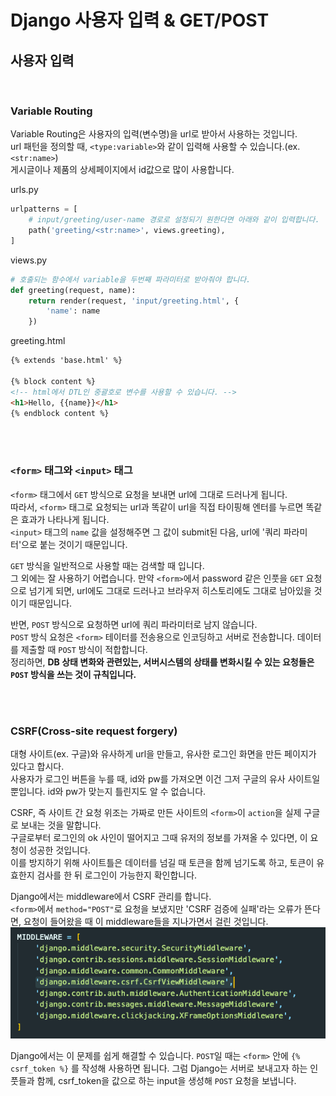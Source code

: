 # Django 사용자 입력 & GET/POST

## 사용자 입력

<br>

### Variable Routing
Variable Routing은 사용자의 입력(변수명)을 url로 받아서 사용하는 것입니다.  
url 패턴을 정의할 때, `<type:variable>`와 같이 입력해 사용할 수 있습니다.(ex. `<str:name>`)  
게시글이나 제품의 상세페이지에서 id값으로 많이 사용합니다.  

urls.py
```python
urlpatterns = [
    # input/greeting/user-name 경로로 설정되기 원한다면 아래와 같이 입력합니다.
    path('greeting/<str:name>', views.greeting),
]
```

views.py
```python
# 호출되는 함수에서 variable을 두번째 파라미터로 받아줘야 합니다.
def greeting(request, name):
    return render(request, 'input/greeting.html', {
        'name': name
    })
```

greeting.html
```html
{% extends 'base.html' %}

{% block content %}
<!-- html에서 DTL인 중괄호로 변수를 사용할 수 있습니다. -->
<h1>Hello, {{name}}</h1>
{% endblock content %}
```

<br>
<br>

### `<form>` 태그와 `<input>` 태그
`<form>` 태그에서 `GET` 방식으로 요청을 보내면 url에 그대로 드러나게 됩니다.  
따라서, `<form>` 태그로 요청되는 url과 똑같이 url을 직접 타이핑해 엔터를 누르면 똑같은 효과가 나타나게 됩니다.  
`<input>` 태그의 `name` 값을 설정해주면 그 값이 submit된 다음, url에 '쿼리 파라미터'으로 붙는 것이기 때문입니다.  

`GET` 방식을 일반적으로 사용할 때는 검색할 때 입니다.  
그 외에는 잘 사용하기 어렵습니다. 만약 `<form>`에서 password 같은 인풋을 `GET` 요청으로 넘기게 되면, url에도 그대로 드러나고 브라우저 히스토리에도 그대로 남아있을 것이기 때문입니다.  

반면, `POST` 방식으로 요청하면 url에 쿼리 파라미터로 남지 않습니다.  
`POST` 방식 요청은 `<form>` 테이터를 전송용으로 인코딩하고 서버로 전송합니다. 데이터를 제출할 때 `POST` 방식이 적합합니다.  
정리하면, **DB 상태 변화와 관련있는, 서버시스템의 상태를 변화시킬 수 있는 요청들은 `POST` 방식을 쓰는 것이 규칙입니다.**

<br>
<br>

### CSRF(Cross-site request forgery)
대형 사이트(ex. 구글)와 유사하게 url을 만들고, 유사한 로그인 화면을 만든 페이지가 있다고 합시다.  
사용자가 로그인 버튼을 누를 때, id와 pw를 가져오면 이건 그저 구글의 유사 사이트일 뿐입니다. id와 pw가 맞는지 틀린지도 알 수 없습니다.  

CSRF, 즉 사이트 간 요청 위조는 가짜로 만든 사이트의 `<form>`이 `action`을 실제 구글로 보내는 것을 말합니다.  
구글로부터 로그인의 ok 사인이 떨어지고 그때 유저의 정보를 가져올 수 있다면, 이 요청이 성공한 것입니다.  
이를 방지하기 위해 사이트틀은 데이터를 넘길 때 토큰을 함께 넘기도록 하고, 토큰이 유효한지 검사를 한 뒤 로그인이 가능한지 확인합니다.

Django에서는 middleware에서 CSRF 관리를 합니다.  
`<form>`에서 `method="POST"`로 요청을 보냈지만 'CSRF 검증에 실패'라는 오류가 뜬다면, 요청이 들어왔을 때 이 middleware들을 지나가면서 걸린 것입니다.
![django middleware](./img/middleware_csrf.png)

Django에서는 이 문제를 쉽게 해결할 수 있습니다. `POST`일 때는 `<form>` 안에 `{% csrf_token %}` 를 작성해 사용하면 됩니다. 그럼 Django는 서버로 보내고자 하는 인풋들과 함께, csrf_token을 값으로 하는 input을 생성해 `POST` 요청을 보냅니다.

<br>
